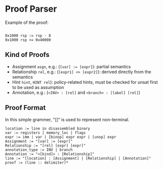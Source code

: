 # Proof Parser

Example of the proof:

```

0x1000 rsp := rsp - 8
0x1000 rsp <= 0x40000

```

## Kind of Proofs

- Assignment `asgn`, e.g.: (`[var] := [expr]`): partial semantics
- Relationship `rel`, e.g.: (`[expr1] <> [expr2]`): derived directly from the semantics
- Hint `hint`, `HINT rel`): policy-related hints, must be checked for unsat first to be used as assumption
- Annotation, e.g.: (`<INV> : [rel]` and `<branch> : [label] [rel]`)

## Proof Format

In this simple grammer, "[]" is used to represent non-terminal.

```
location := line in disassembled binary
var := registers | memory_loc | flags
expr := imm | var | [binop] expr expr | [unop] expr 
Assignment := "[var] := [expr]"
Relationship := "[rel] [expr] [expr]"
annotation_type := INV | branch 
Annotation := "<[kind]> : [Relationship]"
line := "[location] : [Assignment] | [Relationship] | [Annotation]"
proof := (line :: delimiter)*
```
